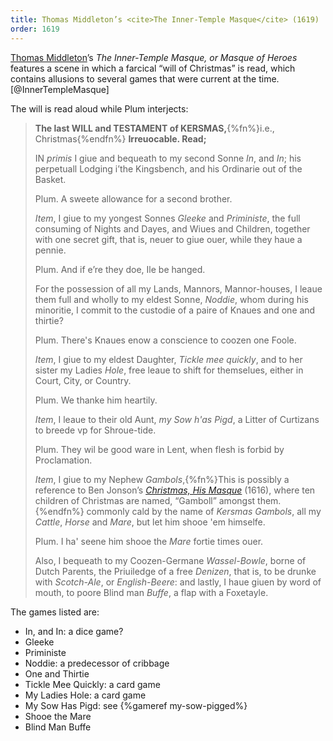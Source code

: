 ```yaml
---
title: Thomas Middleton’s <cite>The Inner-Temple Masque</cite> (1619)
order: 1619
---
```


<!--
With explanations:
https://archive.org/details/cu31924013133453/page/n217/mode/2up?q=%22sow+has+pigged%22
-->

[Thomas Middleton](https://en.wikipedia.org/wiki/Thomas_Middleton)’s <cite>The
Inner-Temple Masque, or Masque of Heroes</cite> features a scene in which a
farcical “will of Christmas” is read, which contains allusions to several games
that were current at the time.[@InnerTempleMasque]

The will is read aloud while Plum interjects:

> **The last WILL and TESTAMENT of KERSMAS,**{%fn%}i.e., Christmas{%endfn%} **Irreuocable. Read;**
>
> IN *primis* I giue and bequeath to my second Sonne
> *In*, and *In*; his perpetuall Lodging i’the Kingsbench,
> and his Ordinarie out of the Basket.
>
> Plum.
> A sweete allowance for a second brother.
>
> *Item*, I giue to my yongest Sonnes *Gleeke*
> and *Priministe*, the full consuming of Nights
> and Dayes, and Wiues and Children, together with one secret gift, that is,
> neuer to giue ouer, while they haue a pennie.
>
> Plum.
> And if e’re they doe, Ile be hanged.
>
> For the possession of all my Lands, Mannors, Mannor-houses, I leaue them full
> and wholly to my eldest Sonne, *Noddie*, whom during his minoritie, I commit to the custodie of a
> paire of Knaues and one and thirtie?
>
> Plum.
> There's Knaues enow a conscience to coozen
> one Foole.
>
> *Item*, I giue to my eldest Daughter, *Tickle mee quickly*, and to her sister my Ladies *Hole*, free leaue to shift for themselues, either in Court, City, or
> Country.
> 
> Plum.
> We thanke him heartily.
>
> *Item*, I leaue to their old Aunt, *my Sow h'as Pigd*, a Litter of Curtizans to breede vp for
> Shroue-tide.
>
> Plum.
> They wil be good ware in Lent, when flesh
> is forbid by Proclamation.
> 
> *Item*, I giue to my Nephew *Gambols*,{%fn%}This is possibly a reference to Ben
> Jonson’s [<cite>Christmas, His
> Masque</cite>](https://www.hymnsandcarolsofchristmas.com/Poetry/christmas_his_masque.htm)
> (1616), where ten children of Christmas are named, “Gamboll” amongst
> them.{%endfn%} commonly cald by the name of *Kersmas Gambols*, all my
> *Cattle*, *Horse* and *Mare*, but let him shooe 'em himselfe.
>
> Plum.
> I ha' seene him shooe the *Mare* fortie times ouer.
>
> Also, I bequeath to my Coozen-Germane *Wassel-Bowle*,
> borne of Dutch Parents, the Priuiledge of a
> free *Denizen*, that is, to be drunke with *Scotch-Ale*, or
> *English-Beere*: and lastly, I haue giuen by word of
> mouth, to poore Blind man *Buffe*, a flap with a Foxetayle.

The games listed are:

- In, and In: a dice game?
- Gleeke
- Priministe
- Noddie: a predecessor of cribbage
- One and Thirtie
- Tickle Mee Quickly: a card game
- My Ladies Hole: a card game
- My Sow Has Pigd: see {%gameref my-sow-pigged%}
- Shooe the Mare
- Blind Man Buffe
